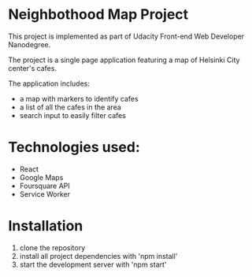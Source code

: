 # Neighbothood Map Project

This project is implemented as part of Udacity Front-end Web Developer Nanodegree.

The project is a single page application featuring a map of Helsinki City center's cafes.

The application includes:

- a map with markers to identify cafes
- a list of all the cafes in the area
- search input to easily filter cafes

# Technologies used:
  - React
  - Google Maps
  - Foursquare API
  - Service Worker

# Installation
1. clone the repository
2. install all project dependencies with 'npm install'
3. start the development server with 'npm start'